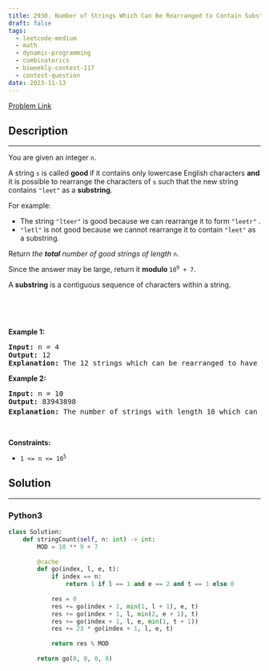 ```yaml
---
title: 2930. Number of Strings Which Can Be Rearranged to Contain Substring
draft: false
tags: 
  - leetcode-medium
  - math
  - dynamic-programming
  - combinatorics
  - biweekly-contest-117
  - contest-question
date: 2023-11-13
---
```


[Problem Link](https://leetcode.com/problems/number-of-strings-which-can-be-rearranged-to-contain-substring/)

## Description

---
<p>You are given an integer <code>n</code>.</p>

<p>A string <code>s</code> is called <strong>good </strong>if it contains only lowercase English characters <strong>and</strong> it is possible to rearrange the characters of <code>s</code> such that the new string contains <code>&quot;leet&quot;</code> as a <strong>substring</strong>.</p>

<p>For example:</p>

<ul>
	<li>The string <code>&quot;lteer&quot;</code> is good because we can rearrange it to form <code>&quot;leetr&quot;</code> .</li>
	<li><code>&quot;letl&quot;</code> is not good because we cannot rearrange it to contain <code>&quot;leet&quot;</code> as a substring.</li>
</ul>

<p>Return <em>the <strong>total</strong> number of good strings of length </em><code>n</code>.</p>

<p>Since the answer may be large, return it <strong>modulo </strong><code>10<sup>9</sup> + 7</code>.</p>

<p>A <strong>substring</strong> is a contiguous sequence of characters within a string.</p>

<div class="notranslate" style="all: initial;">&nbsp;</div>

<p>&nbsp;</p>
<p><strong class="example">Example 1:</strong></p>

<pre>
<strong>Input:</strong> n = 4
<strong>Output:</strong> 12
<strong>Explanation:</strong> The 12 strings which can be rearranged to have &quot;leet&quot; as a substring are: &quot;eelt&quot;, &quot;eetl&quot;, &quot;elet&quot;, &quot;elte&quot;, &quot;etel&quot;, &quot;etle&quot;, &quot;leet&quot;, &quot;lete&quot;, &quot;ltee&quot;, &quot;teel&quot;, &quot;tele&quot;, and &quot;tlee&quot;.
</pre>

<p><strong class="example">Example 2:</strong></p>

<pre>
<strong>Input:</strong> n = 10
<strong>Output:</strong> 83943898
<strong>Explanation:</strong> The number of strings with length 10 which can be rearranged to have &quot;leet&quot; as a substring is 526083947580. Hence the answer is 526083947580 % (10<sup>9</sup> + 7) = 83943898.
</pre>

<p>&nbsp;</p>
<p><strong>Constraints:</strong></p>

<ul>
	<li><code>1 &lt;= n &lt;= 10<sup>5</sup></code></li>
</ul>


## Solution

---
### Python3
``` py title='number-of-strings-which-can-be-rearranged-to-contain-substring'
class Solution:
    def stringCount(self, n: int) -> int:
        MOD = 10 ** 9 + 7
        
        @cache
        def go(index, l, e, t):
            if index == n:
                return 1 if l == 1 and e == 2 and t == 1 else 0
            
            res = 0
            res += go(index + 1, min(1, l + 1), e, t)
            res += go(index + 1, l, min(2, e + 1), t)
            res += go(index + 1, l, e, min(1, t + 1))
            res += 23 * go(index + 1, l, e, t)
            
            return res % MOD
        
        return go(0, 0, 0, 0)
```

